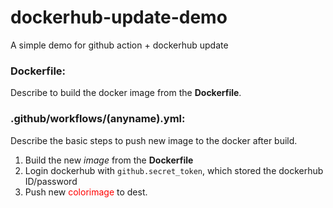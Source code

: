 # dockerhub-update-demo
A simple demo for github action + dockerhub update
### Dockerfile: 
  Describe to build the docker image from the **Dockerfile**.
### .github/workflows/(anyname).yml:
  Describe the basic steps to push new image to the docker after build.
  1. Build the new *image* from the **Dockerfile** 
  2. Login dockerhub with `github.secret_token`, which stored the dockerhub ID/password
  3. Push new <font color=red>colorimage</font> to dest.
